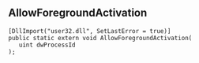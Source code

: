 ## AllowForegroundActivation

```
[DllImport("user32.dll", SetLastError = true)]
public static extern void AllowForegroundActivation(
   uint dwProcessId
);
```

